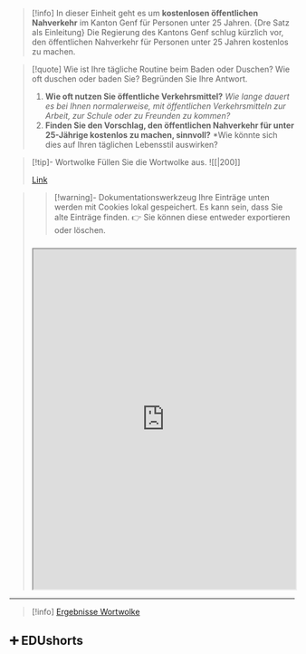 
 >[!info] In dieser Einheit geht es um **kostenlosen öffentlichen Nahverkehr** im Kanton Genf für Personen unter 25 Jahren. 
>{Dre Satz als Einleitung} Die Regierung des Kantons Genf schlug kürzlich vor, den öffentlichen Nahverkehr für Personen unter 25 Jahren kostenlos zu machen.   

>[!quote]  Wie ist Ihre tägliche Routine beim Baden oder Duschen? Wie oft duschen oder baden Sie? Begründen Sie Ihre Antwort.
>1. **Wie oft nutzen Sie öffentliche Verkehrsmittel?**
>*Wie lange dauert es bei Ihnen normalerweise, mit öffentlichen Verkehrsmitteln zur Arbeit, zur Schule oder zu Freunden zu kommen?* 
>2. **Finden Sie den Vorschlag, den öffentlichen Nahverkehr für unter 25-Jährige kostenlos zu machen, sinnvoll?** 
>*Wie könnte sich dies auf Ihren täglichen Lebensstil auswirken?

>[!tip]- Wortwolke
>Füllen Sie die Wortwolke aus.
>![[|200]]
>
>[Link]()

>   
>>[!warning]- Dokumentationswerkzeug 
>Ihre Einträge unten werden mit Cookies lokal gespeichert. Es kann sein, dass Sie alte Einträge finden. 
>👉 Sie können diese entweder exportieren oder löschen.
>#####
><iframe width="100%" height="600" src="https://app.Lumi.education/run/rdWSOq" allowfullscreen allow="geolocation *; autoplay; encrypted-media"></iframe>

---

>[!info] [Ergebnisse Wortwolke]()

## ➕ EDUshorts
    